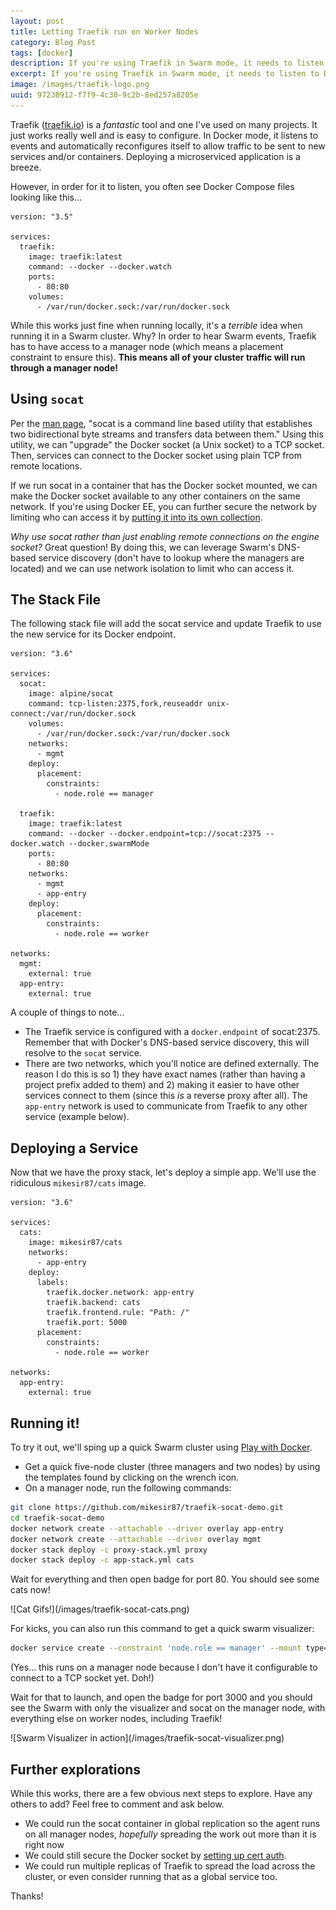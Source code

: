 ```yaml
---
layout: post
title: Letting Traefik run on Worker Nodes
category: Blog Post
tags: [docker]
description: If you're using Traefik in Swarm mode, it needs to listen to Docker events. Here's how to do it without having all of your traffic go through manager nodes.
excerpt: If you're using Traefik in Swarm mode, it needs to listen to Docker events. Here's how to do it without having all of your traffic go through manager nodes.
image: /images/traefik-logo.png
uuid: 97238912-f7f9-4c30-9c2b-8ed257a8205e
---
```


Traefik ([traefik.io](https://traefik.io)) is a _fantastic_ tool and one I've used on many projects. It just works really well and is easy to configure. In Docker mode, it listens to events and automatically reconfigures itself to allow traffic to be sent to new services and/or containers. Deploying a microserviced application is a breeze.

However, in order for it to listen, you often see Docker Compose files looking like this...

<pre class="no-wrap language-yaml" data-title="docker-compose.yml"><code class="yaml">version: "3.5"

services:
  traefik:
    image: traefik:latest
    command: --docker --docker.watch
    ports:
      - 80:80
    volumes:
      - /var/run/docker.sock:/var/run/docker.sock
</code></pre>

While this works just fine when running locally, it's a _terrible_ idea when running it in a Swarm cluster. Why? In order to hear Swarm events, Traefik has to have access to a manager node (which means a placement constraint to ensure this). **This means all of your cluster traffic will run through a manager node!**



## Using `socat`

Per the [man page](https://linux.die.net/man/1/socat), "socat is a command line based utility that establishes two bidirectional byte streams and transfers data between them." Using this utility, we can "upgrade" the Docker socket (a Unix socket) to a TCP socket. Then, services can connect to the Docker socket using plain TCP from remote locations. 

If we run socat in a container that has the Docker socket mounted, we can make the Docker socket available to any other containers on the same network. If you're using Docker EE, you can further secure the network by limiting who can access it by [putting it into its own collection](https://docs.docker.com/v17.12/datacenter/ucp/2.2/guides/access-control/manage-access-with-collections/).

_Why use socat rather than just enabling remote connections on the engine socket?_ Great question! By doing this, we can leverage Swarm's DNS-based service discovery (don't have to lookup where the managers are located) and we can use network isolation to limit who can access it.



## The Stack File

The following stack file will add the socat service and update Traefik to use the new service for its Docker endpoint.

<pre class="no-wrap language-yaml" data-title="proxy-stack.yml"><code class="yaml">version: "3.6"

services:
  socat:
    image: alpine/socat
    command: tcp-listen:2375,fork,reuseaddr unix-connect:/var/run/docker.sock
    volumes:
      - /var/run/docker.sock:/var/run/docker.sock
    networks:
      - mgmt
    deploy:
      placement:
        constraints:
          - node.role == manager

  traefik:
    image: traefik:latest
    command: --docker --docker.endpoint=tcp://socat:2375 --docker.watch --docker.swarmMode
    ports:
      - 80:80
    networks:
      - mgmt
      - app-entry
    deploy:
      placement:
        constraints:
          - node.role == worker

networks:
  mgmt:
    external: true
  app-entry:
    external: true
</code></pre>

A couple of things to note...

- The Traefik service is configured with a `docker.endpoint` of socat:2375. Remember that with Docker's DNS-based service discovery, this will resolve to the `socat` service.
- There are two networks, which you'll notice are defined externally. The reason I do this is so 1) they have exact names (rather than having a project prefix added to them) and 2) making it easier to have other services connect to them (since this _is_ a reverse proxy after all). The `app-entry` network is used to communicate from Traefik to any other service (example below).

## Deploying a Service

Now that we have the proxy stack, let's deploy a simple app. We'll use the ridiculous `mikesir87/cats` image.

<pre class="no-wrap language-yaml" data-title="app-stack.yml"><code class="yaml">version: "3.6"

services:
  cats:
    image: mikesir87/cats
    networks:
      - app-entry
    deploy:
      labels:
        traefik.docker.network: app-entry
        traefik.backend: cats
        traefik.frontend.rule: "Path: /"
        traefik.port: 5000
      placement:
        constraints:
          - node.role == worker

networks:
  app-entry:
    external: true
</code></pre>


## Running it!

To try it out, we'll sping up a quick Swarm cluster using [Play with Docker](http://play-with-docker.com). 

- Get a quick five-node cluster (three managers and two nodes) by using the templates found by clicking on the wrench icon.
- On a manager node, run the following commands:

```bash
git clone https://github.com/mikesir87/traefik-socat-demo.git
cd traefik-socat-demo
docker network create --attachable --driver overlay app-entry
docker network create --attachable --driver overlay mgmt
docker stack deploy -c proxy-stack.yml proxy
docker stack deploy -c app-stack.yml cats
```

Wait for everything and then open badge for port 80. You should see some cats now!

<div class="text-center" markdown="1">
![Cat Gifs!](/images/traefik-socat-cats.png)
</div>

For kicks, you can also run this command to get a quick swarm visualizer:

```bash
docker service create --constraint 'node.role == manager' --mount type=bind,source=/var/run/docker.sock,destination=/var/run/docker.sock --publish 3000:3000 mikesir87/swarm-viz
```

(Yes... this runs on a manager node because I don't have it configurable to connect to a TCP socket yet. Doh!)

Wait for that to launch, and open the badge for port 3000 and you should see the Swarm with only the visualizer and socat on the manager node, with everything else on worker nodes, including Traefik!

<div class="text-center" markdown="1">
![Swarm Visualizer in action](/images/traefik-socat-visualizer.png)
</div>

## Further explorations

While this works, there are a few obvious next steps to explore. Have any others to add? Feel free to comment and ask below.

- We could run the socat container in global replication so the agent runs on all manager nodes, _hopefully_ spreading the work out more than it is right now
- We could still secure the Docker socket by [setting up cert auth](https://docs.docker.com/engine/security/https/).
- We could run multiple replicas of Traefik to spread the load across the cluster, or even consider running that as a global service too.

Thanks!
